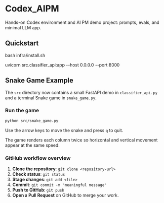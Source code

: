 # Codex_AIPM
Hands-on Codex environment and AI PM demo project: prompts, evals, and minimal LLM app.
## Quickstart
bash infra/install.sh

uvicorn src.classifier_api:app --host 0.0.0.0 --port 8000

## Snake Game Example
The `src` directory now contains a small FastAPI demo in
`classifier_api.py` and a terminal Snake game in `snake_game.py`.


### Run the game
```bash
python src/snake_game.py
```
Use the arrow keys to move the snake and press `q` to quit.

The game renders each column twice so horizontal and vertical movement
appear at the same speed.


### GitHub workflow overview
1. **Clone the repository**: `git clone <repository-url>`
2. **Check status**: `git status`
3. **Stage changes**: `git add <file>`
4. **Commit**: `git commit -m "meaningful message"`
5. **Push to GitHub**: `git push`
6. **Open a Pull Request** on GitHub to merge your work.

